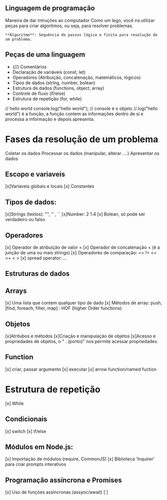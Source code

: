 ## Linguagem de programação

Maneira de dar intruções ao computador 
Como um lego, você ira utilizar peças para criar algoritmos, ou seja, para resolver problemas.

    **Algoritmo**: Sequência de passos lógica e finita para resolução de um problema.

## Peças de uma linguagem 

- (//) Comentários
- Declaração de variáveis (const, let)
- Operadores (Atribuição, concatenação, matemáticos, lógicos) 
- Tipos de dados (string, number, bolean)
- Estrutura de dados (functions, object, array)
- Controle de fluxo (if/else)
- Estrutura de repetição (for, while)

// hello world 
console.log("hello world");
// console é o objeto
//.log("hello world") é a função, a função contem as informações dentro de si e processa a informação e depois apresenta.

# Fases da resolução de um problema 

Coletar os dados
Processar os dados (manipular, alterar ....)
Apresentar os dados

## Escopo e variaveis 

[x]Variaveis globais e locais
[x] Constantes

## Tipos de dados:

[x]Strings (textos): "", '' , ``
[x]Number: 2 1.4
[x] Bolean, só pode ser verdadeiro ou falso 

## Operadores 

[x] Operador de atribuição de valor = 
[x] Operador de concatenação + (é a junção de uma ou mais strings)
[x] Operadores de comparação: == != <= >= < >
[x] spread operator: ... 

## Estruturas de dados


## Arrays

[x] Uma lista que contem qualquer tipo de dado
[x] Métodos de array: push, [find, foreach, filter, map] : HOF (higher Order functions)

## Objetos 


[x]Atritubos e métodos
[x]Criação e manipulação de objetos
[x]Acesso e propriedades de objetos, o " . (ponto)" nos permite acessar propriedades.

## Function 
[x] criar, passar argumento
[x] executar
[x] arrow function/named fuction 

# Estrutura de repetição 

 [x] While

 ## Condicionais

 [x] switch
 [x] if/else

 ## Módulos em Node.js:

 [x] Importação de módulos (require, CommonJS)
 [x] Biblioteca 'Inquirer' para criar prompts interativos

 ## Programação assíncrona e Promises

 [x] Uso de funções assíncronas (assync/await)
 [ ] 